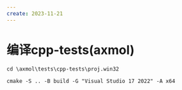 ```yaml
---
create: 2023-11-21
---
```

# 编译cpp-tests(axmol)

```shell
cd \axmol\tests\cpp-tests\proj.win32

cmake -S .. -B build -G "Visual Studio 17 2022" -A x64
```


